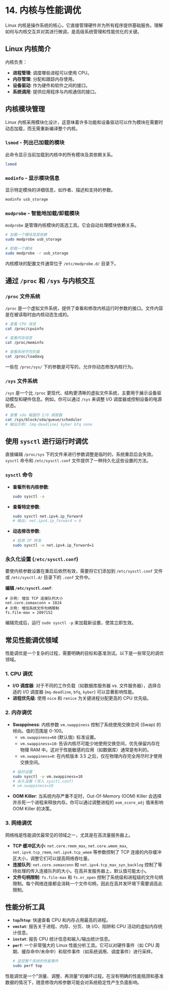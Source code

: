 # 14. 内核与性能调优

Linux 内核是操作系统的核心，它直接管理硬件并为所有程序提供基础服务。理解如何与内核交互并对其进行微调，是高级系统管理和性能优化的关键。

## Linux 内核简介

内核负责：
- **进程管理**: 调度哪些进程可以使用 CPU。
- **内存管理**: 分配和跟踪内存使用。
- **设备驱动**: 作为硬件和软件之间的接口。
- **系统调用**: 提供应用程序与内核通信的接口。

## 内核模块管理

Linux 内核采用模块化设计，这意味着许多功能和设备驱动可以作为模块在需要时动态加载，而无需重新编译整个内核。

### `lsmod` - 列出已加载的模块
此命令显示当前加载到内核中的所有模块及其依赖关系。
```bash
lsmod
```

### `modinfo` - 显示模块信息
显示特定模块的详细信息，如作者、描述和支持的参数。
```bash
modinfo usb_storage
```

### `modprobe` - 智能地加载/卸载模块
`modprobe` 是管理内核模块的首选工具。它会自动处理模块依赖关系。
```bash
# 加载一个模块及其依赖
sudo modprobe usb_storage

# 卸载一个模块
sudo modprobe -r usb_storage
```
内核模块的配置文件通常位于 `/etc/modprobe.d/` 目录下。

## 通过 `/proc` 和 `/sys` 与内核交互

### `/proc` 文件系统
`/proc` 是一个虚拟文件系统，提供了查看和修改内核运行时参数的接口。文件内容是在被读取时由内核动态生成的。
```bash
# 查看 CPU 信息
cat /proc/cpuinfo

# 查看内存信息
cat /proc/meminfo

# 查看系统平均负载
cat /proc/loadavg
```
一些在 `/proc/sys/` 下的参数是可写的，允许你动态修改内核行为。

### `/sys` 文件系统
`/sys` 是一个比 `/proc` 更现代、结构更清晰的虚拟文件系统，主要用于展示设备驱动模型和硬件信息。例如，你可以通过 `/sys` 来调整 I/O 调度器或控制设备的电源状态。
```bash
# 查看 sda 磁盘的 I/O 调度器
cat /sys/block/sda/queue/scheduler
# 输出示例: [mq-deadline] kyber bfq none
```

## 使用 `sysctl` 进行运行时调优

直接编辑 `/proc/sys` 下的文件来进行参数调整是临时的，系统重启后会失效。`sysctl` 命令和 `/etc/sysctl.conf` 文件提供了一种持久化这些设置的方法。

### `sysctl` 命令
- **查看所有内核参数**:
  ```bash
  sudo sysctl -a
  ```
- **查看特定参数**:
  ```bash
  sudo sysctl net.ipv4.ip_forward
  # 输出: net.ipv4.ip_forward = 0
  ```
- **动态修改参数**:
  ```bash
  # 启用 IP 转发
  sudo sysctl -w net.ipv4.ip_forward=1
  ```

### 永久化设置 (`/etc/sysctl.conf`)
要使内核参数设置在重启后依然有效，需要将它们添加到 `/etc/sysctl.conf` 文件或 `/etc/sysctl.d/` 目录下的 `.conf` 文件中。

**编辑 `/etc/sysctl.conf`**:
```
# 示例: 增加 TCP 连接队列大小
net.core.somaxconn = 1024
# 示例: 增加系统文件句柄限制
fs.file-max = 2097152
```
编辑完成后，运行 `sudo sysctl -p` 来加载新设置，使其立即生效。

## 常见性能调优领域

性能调优是一个复杂的过程，需要明确的目标和基准测试。以下是一些常见的调优领域。

### 1. CPU 调优
- **I/O 调度器**: 对于不同的工作负载（如数据库服务器 vs. 文件服务器），选择合适的 I/O 调度器 (`mq-deadline`, `bfq`, `kyber`) 可以显著影响性能。
- **进程优先级**: 使用 `nice` 和 `renice` 为关键进程分配更高的 CPU 优先级。

### 2. 内存调优
- **Swappiness**: 内核参数 `vm.swappiness` 控制了系统使用交换空间 (Swap) 的倾向。值的范围是 0-100。
  - `vm.swappiness=60` (默认值): 标准设置。
  - `vm.swappiness=10`: 告诉内核尽可能少地使用交换空间，优先保留内存在物理 RAM 中。这对于性能敏感的应用（如数据库）通常是有利的。
  - `vm.swappiness=0`: 在内核版本 3.5 之后，仅在物理内存完全用尽时才使用交换空间。
  ```bash
  # 临时设置
  sudo sysctl -w vm.swappiness=10
  # 永久设置 (写入 sysctl.conf)
  # vm.swappiness=10
  ```
- **OOM Killer**: 当系统内存严重不足时，Out-Of-Memory (OOM) Killer 会选择并杀死一个进程来释放内存。你可以通过调整进程的 `oom_score_adj` 值来影响 OOM Killer 的决策。

### 3. 网络调优
网络栈是性能调优最常见的领域之一，尤其是在高流量服务器上。
- **TCP 缓冲区大小**: `net.core.rmem_max`, `net.core.wmem_max`, `net.ipv4.tcp_rmem`, `net.ipv4.tcp_wmem` 等参数控制了 TCP 连接的内存缓冲区大小，调整它们可以提高网络吞吐量。
- **连接队列**: `net.core.somaxconn` 和 `net.ipv4.tcp_max_syn_backlog` 控制了等待处理的传入连接队列的大小。在高并发服务器上，默认值可能太小。
- **文件句柄限制**: `fs.file-max` 和 `fs.nr_open` 控制了系统级和进程级的文件句柄限制。每个网络连接都会消耗一个文件句柄，因此在高并发环境下需要调高此限制。

## 性能分析工具

- **`top`/`htop`**: 快速查看 CPU 和内存占用最高的进程。
- **`vmstat`**: 报告关于进程、内存、分页、块 I/O、陷阱和 CPU 活动的虚拟内存统计信息。
- **`iostat`**: 报告 CPU 统计信息和输入/输出统计信息。
- **`perf`**: 一个非常强大的 Linux 性能分析工具。它可以对硬件事件（如 CPU 周期、缓存命中/未命中）和软件事件（如系统调用、调度事件）进行采样。
  ```bash
  # 监控整个系统的性能事件
  sudo perf top
  ```

性能调优是一个"测量、调整、再测量"的循环过程。在没有明确的性能瓶颈和基准数据的情况下，随意修改内核参数可能会对系统稳定性产生负面影响。 